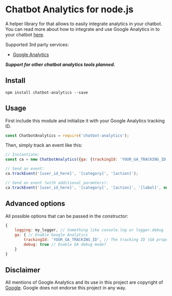 # Chatbot Analytics for node.js

A helper library for that allows to easily integrate analytics in your chatbot.
You can read more about how to integrate and use Google Analytics in to your chatbot [here](https://medium.com/toni-ai/better-chatbots-with-the-power-of-google-analytics-7b910fcd8dcb).

Supported 3rd party services:

* [Google Analytics](https://analytics.google.com)

_**Support for other chatbot analytics tools planned.**_

## Install

`npm install chatbot-analytics --save`

## Usage

First include this module and initialize it with your Google Analytics tracking ID.

```javascript
const ChatbotAnalytics = require('chatbot-analytics');
```

Then, simply track an event like this:

```javascript
// Instantiate:
const ca = new ChatbotAnalytics({ga: {trackingId: 'YOUR_GA_TRACKING_ID'}});

// Send an event:
ca.trackEvent('[user_id_here]', '[category]', '[action]');

// Send an event (with additional paramters):
ca.trackEvent('[user_id_here]', '[category]', '[action]', '[label]', null, {locale: 'en'});
```

## Advanced options

All possible options that can be passed in the constructor:

```javascript
{
    logging: my_logger, // Something like console.log or logger.debug
    ga: { // Enable Google Analytics
        trackingId: 'YOUR_GA_TRACKING_ID', // The tracking ID (GA property ID)
        debug: true // Enable GA debug mode?
    }
}
```

## Disclaimer

All mentions of Google Analytics and its use in this project are copyright of [Google](http://google.com). Google does not endorse this project in any way.
